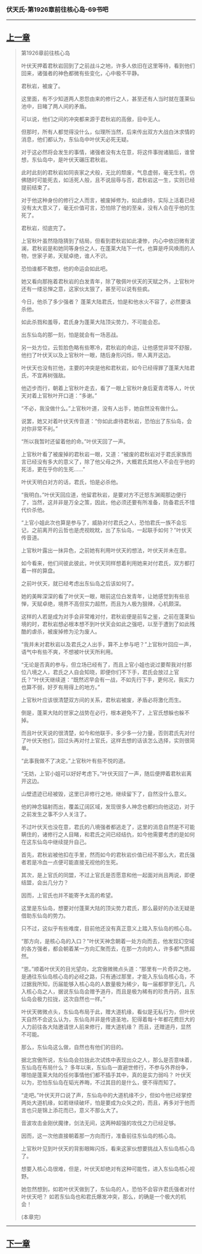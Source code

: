 ### 伏天氏-第1926章前往核心岛-69书吧

--------
[上一章](./6472db50300ec8548f1a5212f1d168e4.md)
--------


>
>
>
>第1926章前往核心岛
>
>叶伏天押着君秋岩回到了之前战斗之地，许多人依旧在这里等待，看到他们回来，诸强者的神色都微有些变化，心中极不平静。
>
>君秋岩，被废了。
>
>这里面，有不少知道两人恩怨由来的修行之人，甚至还有人当时就在蓬莱仙池中，目睹了两人间的矛盾。
>
>可以说，他们之间的冲突都来源于君秋岩的高傲，目中无人。
>
>但那时，所有人都觉得没什么，似理所当然，后来传出双方大战白沐求情的消息，他们都认为，东仙岛中叶伏天必死无疑。
>
>对于这必然将会发生的事情，诸强者没有太在意，将这件事抛诸脑后，谁曾想，东仙岛中，是叶伏天碾压君秋岩。
>
>此时此刻的君秋岩如同丧家之犬般，无比的颓废，气息虚弱，毫无生机，仿佛随时可能死去，如活死人般，且不说屈辱与否，君秋岩这一生，实则已经提前结束了。
>
>对于他这种身份的修行之人而言，被废掉修为，如此虐待，实际上活着已经没有太大意义了，毫无价值可言，恐怕除了他的至亲，没有人会在乎他的生死了。
>
>君秋岩，彻底完了。
>
>上官秋叶虽然隐隐猜到了结局，但看到君秋岩如此凄惨，内心中依旧微有波澜，君秋岩是和她同等身份之人，在蓬莱大陆下一代，也算是呼风唤雨的人物，世家子弟，天赋卓绝，谁人不识。
>
>恐怕谁都不敢想，他的命运会如此吧。
>
>她又看向那拖着君秋岩的白发青年，除了敬佩叶伏天的天赋之外，上官秋叶还有一缕忌惮之意，这家伙太狠了，甚至可以说有些疯。
>
>今日，他杀了多少强者？
>蓬莱大陆君氏，怕是和他水火不容了，必然要诛杀他。
>
>如此杀戮和羞辱，君氏身为蓬莱大陆顶尖势力，不可能会忍。
>
>出东仙岛的那一刻，怕是就会有一场恶战。
>
>另一处方位，云哲脸色略有些寒冷，君秋岩的命运，让他感觉非常不舒服，他扫了叶伏天以及上官秋叶一眼，随后身形闪烁，带人离开这边。
>
>叶伏天也没有拦他，主要的冲突是他和君秋岩，如今已经得罪了蓬莱大陆君氏，不宜再树强敌。
>
>他迈步而行，朝着上官秋叶走去，看了一眼上官秋叶身后夏青鸢等人，叶伏天对着上官秋叶开口道：“多谢。”
>
>“不必，我没做什么。”上官秋叶道，没有人出手，她自然没有做什么。
>
>说罢，她又对着叶伏天传音道：“你如此虐待君秋岩，恐怕出了东仙岛，会对你非常不利。”
>
>“所以我暂时还留着他的命。”叶伏天回了一声。
>
>上官秋叶看了被废掉的君秋岩一眼，又道：“被废的君秋岩对于君氏家族而言已经没有多大的意义了，除了他父母之外，大概君氏其他人不会在乎他的死活，更在乎你的生死……”
>
>叶伏天明白对方的话，君氏，怕是必杀他。
>
>“我明白。”叶伏天回应道，他留君秋岩，是要对方不迁怒东渊阁那边便行了，当然，这并非是万全之策，因此，他必须还要有所准备，防备君氏不惜代价杀他。
>
>“上官小姐此次也算是参与了，威胁对付君氏之人，恐怕君氏一族不会忘记，之前离开的云哲也是虎视眈眈，出了东仙岛，一起联手如何？”叶伏天传音道。
>
>上官秋叶露出一抹异色，之前她有利用叶伏天的想法，叶伏天并未在意。
>
>如今看来，他们间彼此彼此，叶伏天同样想着利用她来对付君氏，双方都打着一样的算盘。
>
>之前叶伏天，就已经考虑出东仙岛之后该如何了。
>
>她的美眸深深的看了叶伏天一眼，眼前这位白发青年，让她感觉到有些忌惮，天赋卓绝，境界不高但实力超然，而且为人极为狠辣，心机颇深。
>
>这样的人若是成为对手会非常难对付，君秋岩便是前车之鉴，之前在蓬莱仙境的时，君秋岩想必根本想不到叶伏天会如此之强吧，以至于遭到了如此残酷的虐杀，被废掉修为沦为废人。
>
>“我并未对君秋岩以及君氏之人出手，算不上参与吧？”上官秋叶回应一声，语气中有些不爽，不想被叶伏天所利用。
>
>“无论是否真的参与，但立场已经有了，而且上官小姐也说过要帮我对付那位八境之人，君氏之人自会知晓，即便你们不下手，君氏会放过上官氏？”叶伏天继续道：“既然迟早会有一战，不如先行下手，更何况，我实力也算不弱，好歹有用得上的地方。”
>
>上官秋叶应该很清楚双方间的关系，君秋岩被废，矛盾必将激化而生。
>
>倒是，蓬莱大陆的世家之战势在必行，根本避免不了，上官氏想躲也躲不掉。
>
>而且叶伏天说的很清楚，如今和他联手，多少多一分力量，否则君氏先对付了叶伏天他们，回过头再对付上官氏，这样去想的话该怎么选择，实则很简单。
>
>“此事我做不了决定。”上官秋叶有些不悦的道。
>
>“无妨，上官小姐可以好好考虑下。”叶伏天回了一声，随后便押着君秋岩离开这边。
>
>山壁遗迹已经被毁，这里已非修行之地，继续留下了，自然没什么意义。
>
>他的神念辐射而出，覆盖辽阔区域，发现很多人神念也都扫向他这边，对于之前发生之事不少人关注了。
>
>不过叶伏天也没在意，君氏的八境强者都逃走了，这里的消息自然是不可能瞒住的，诸修行之人目睹，和君氏之间已经结仇，如今他需要考虑的是如何在这东仙岛中继续提升自己。
>
>首先，君秋岩被他扣在手里，然而如今的君秋岩价值已经不那么大，君氏强者若是冷血一点便可能直接无视他的生死。
>
>其次，是上官氏的同盟，不过上官氏是否愿意和他一起面对尚且两说，即便结盟，会出几分力？
>
>因而，上官氏也并不能寄予太高的希望。
>
>这里是东仙岛，想要对付蓬莱大陆的顶尖势力君氏，那么最好的办法无疑是借助东仙岛的势力。
>
>只不过，这似乎有些难度，目前他还没有真正意义上踏入东仙岛的核心岛。
>
>“那方向，是核心岛的入口？”叶伏天神念朝着一处方向而去，他发现幻空域的各方强者，都会朝着某一方向汇聚而去，在那一方向的人，许多都气质超然。
>
>“恩。”顺着叶伏天的目光望向，北宫傲微微点头道：“那里有一片奇异之地，是通往东仙岛核心岛的必经之路，只有通过那里，才能入东仙岛核心岛，不过据我所知，历届能够入核心岛的人数量极为稀少，每一届都寥寥无几，凡入核心岛之人，据说东仙岛会赠予道丹，而且是极为稀有的珍贵丹药，且东仙岛会极力拉拢，这次自然也一样。”
>
>叶伏天微微点头，东仙岛布局于此，赠大道机缘，看似是无私行为，但叶伏天自然不会这么认为，东仙岛并非是传道圣地，犯得着每十年都花费巨大的人力前往各大陆邀请世人前来修行，赠大道机缘？
>而且，还赠道丹，显然不可能。
>
>那么，东仙岛这么做，自然也有他们的目的。
>
>据北宫傲所说，东仙岛会拉拢此次试炼中表现出众之人，那么是否意味着，东仙岛在布局什么？
>多年以来，东仙岛一直避世修行，不参与外界纷争，哪怕是蓬莱大陆的任何事情他们都不插手其中，真的是实力弱吗？
>叶伏天以为，恐怕东仙岛在韬光养晦，不过其目的是什么，便不得而知了。
>
>“走吧。”叶伏天开口说了声，东仙岛中的大道机缘不少，但如今他已经掌控两处大道机缘，如若继续破坏，怕是要成为众矢之的，而且，再多对于他而言也只是锦上添花而已，意义不那么大了。
>
>音波攻击金刚伏魔律，剑法无间，这两种超强的攻伐之力已经足够。
>
>因而，这一次他直接朝着那一方向而行，准备前往东仙岛的核心岛。
>
>上官秋叶见到叶伏天的背影眼眸闪烁，看来这家伙想要挑战入东仙岛核心岛了。
>
>想要入核心岛很难，但是，叶伏天却绝对有这种可能性，进入东仙岛核心视野。
>
>她忽然想到，如若叶伏天做到了，东仙岛的人，恐怕不会容许君氏强者对付叶伏天吧？
>如若东仙岛也和君氏爆发冲突，那么，的确是一个极大的机会！
>
>(本章完)
>
>

--------
[下一章](./50a4783070f5b5eb82832553cf1834b8.md)
--------

